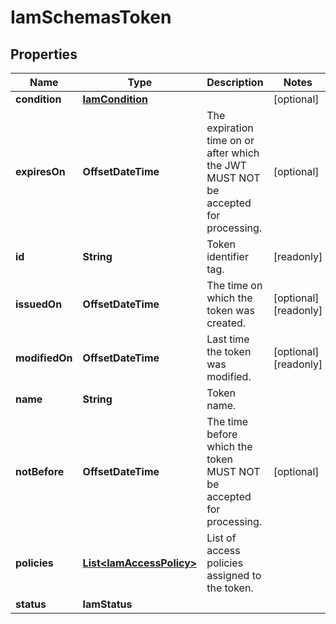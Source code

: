 

# IamSchemasToken


## Properties

| Name | Type | Description | Notes |
|------------ | ------------- | ------------- | -------------|
|**condition** | [**IamCondition**](IamCondition.md) |  |  [optional] |
|**expiresOn** | **OffsetDateTime** | The expiration time on or after which the JWT MUST NOT be accepted for processing. |  [optional] |
|**id** | **String** | Token identifier tag. |  [readonly] |
|**issuedOn** | **OffsetDateTime** | The time on which the token was created. |  [optional] [readonly] |
|**modifiedOn** | **OffsetDateTime** | Last time the token was modified. |  [optional] [readonly] |
|**name** | **String** | Token name. |  |
|**notBefore** | **OffsetDateTime** | The time before which the token MUST NOT be accepted for processing. |  [optional] |
|**policies** | [**List&lt;IamAccessPolicy&gt;**](IamAccessPolicy.md) | List of access policies assigned to the token. |  |
|**status** | **IamStatus** |  |  |



